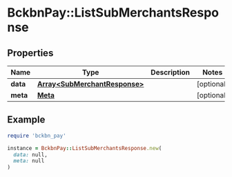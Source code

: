 # BckbnPay::ListSubMerchantsResponse

## Properties

| Name | Type | Description | Notes |
| ---- | ---- | ----------- | ----- |
| **data** | [**Array&lt;SubMerchantResponse&gt;**](SubMerchantResponse.md) |  | [optional] |
| **meta** | [**Meta**](Meta.md) |  | [optional] |

## Example

```ruby
require 'bckbn_pay'

instance = BckbnPay::ListSubMerchantsResponse.new(
  data: null,
  meta: null
)
```

